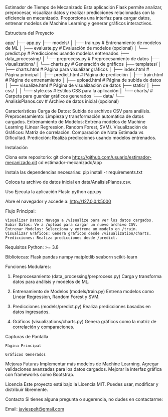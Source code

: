 Estimador de Tiempo de Mecanizado
Esta aplicación Flask permite analizar, preprocesar, visualizar datos y realizar predicciones relacionadas con la eficiencia en mecanizado. Proporciona una interfaz para cargar datos, entrenar modelos de Machine Learning y generar gráficos interactivos.

Estructura del Proyecto

app/
├── app.py
├── models/
│   ├── train.py               # Entrenamiento de modelos de ML
│   ├── evaluate.py            # Evaluación de modelos (opcional)
│   └── predict.py             # Predicciones usando modelos entrenados
├── data_processing/
│   └── preprocess.py          # Preprocesamiento de datos
├── visualizations/
│   └── charts.py              # Generación de gráficos
├── templates/
│   ├── charts.html            # Página para visualizar gráficos
│   ├── index.html             # Página principal
│   ├── predict.html           # Página de predicción
│   ├── train.html             # Página de entrenamiento
│   ├── upload.html              # Página de subida de datos
│   ├── visualize.html         # Página de visualización de datos
├── static/
│   ├── css/
│   │   └── style.css          # Estilos CSS para la aplicación
│   └── charts/                # Carpeta para guardar gráficos generados
└── data/
    └── AnalisisPlanos.csv     # Archivo de datos inicial (opcional)

Características
    Carga de Datos: Subida de archivos CSV para análisis.
    Preprocesamiento: Limpieza y transformación automática de datos cargados.
    Entrenamiento de Modelos: Entrena modelos de Machine Learning (Linear Regression, Random Forest, SVM).
    Visualización de Gráficos:
        Matriz de correlación.
        Comparación de Nota Estimada vs Dificultad.
    Predicción: Realiza predicciones usando modelos entrenados.

Instalación

Clona este repositorio:
    git clone https://github.com/usuario/estimador-mecanizado.git
    cd estimador-mecanizado/app

Instala las dependencias necesarias:
    pip install -r requirements.txt

Coloca tu archivo de datos inicial en data/AnalisisPlanos.csv.

Uso
Ejecuta la aplicación Flask:
    python app.py

Abre el navegador y accede a:
    http://127.0.0.1:5000

Flujo Principal:

    Visualizar Datos: Navega a /visualize para ver los datos cargados.
    Subir Datos: Ve a /upload para cargar un nuevo archivo CSV.
    Entrenar Modelos: Selecciona y entrena un modelo en /train.
    Visualizar Gráficos: Genera gráficos desde /visualization/charts.
    Predicciones: Realiza predicciones desde /predict.

Requisitos
    Python: >= 3.8

Bibliotecas:
    Flask
    pandas
    numpy
    matplotlib
    seaborn
    scikit-learn

Funciones Modulares:

1. Preprocesamiento (data_processing/preprocess.py)
    Carga y transforma datos para análisis y modelos de ML.

2. Entrenamiento de Modelos (models/train.py)
Entrena modelos como Linear Regression, Random Forest y SVM.

3. Predicciones (models/predict.py)
Realiza predicciones basadas en datos ingresados.

4. Gráficos (visualizations/charts.py)
Genera gráficos como la matriz de correlación y comparaciones.

Capturas de Pantalla

    Página Principal

    Gráficos Generados

Mejoras Futuras
    Implementar más modelos de Machine Learning.
    Agregar validaciones avanzadas para los datos cargados.
    Mejorar la interfaz gráfica con frameworks como Bootstrap.

Licencia
    Este proyecto está bajo la Licencia MIT. Puedes usar, modificar y distribuir libremente.

Contacto
    Si tienes alguna pregunta o sugerencia, no dudes en contactarme:

Email: javiespelt@gmail.com
